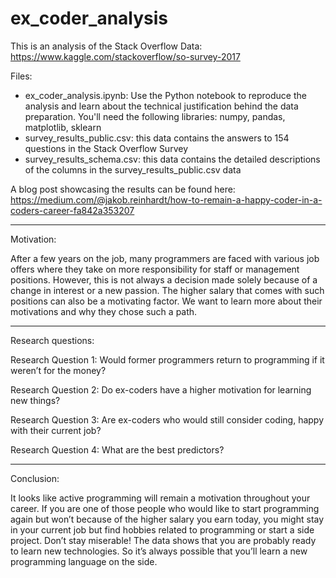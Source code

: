 # ex_coder_analysis
This is an analysis of the Stack Overflow Data: https://www.kaggle.com/stackoverflow/so-survey-2017

Files:
- ex_coder_analysis.ipynb: Use the Python notebook to reproduce the analysis and learn about the technical justification behind the data preparation.
You'll need the following libraries: numpy, pandas, matplotlib, sklearn
- survey_results_public.csv: this data contains the answers to 154 questions in the Stack Overflow Survey
- survey_results_schema.csv: this data contains the detailed descriptions of the columns in the survey_results_public.csv data


A blog post showcasing the results can be found here: https://medium.com/@jakob.reinhardt/how-to-remain-a-happy-coder-in-a-coders-career-fa842a353207


-----------------



Motivation:

After a few years on the job, many programmers are faced with various job offers where they take on more responsibility for staff or management positions.
However, this is not always a decision made solely because of a change in interest or a new passion. The higher salary that comes with such positions can also be a motivating factor. We want to learn more about their motivations and why they chose such a path.

-----------------
Research questions:

Research Question 1: Would former programmers return to programming if it weren’t for the money?

Research Question 2: Do ex-coders have a higher motivation for learning new things?

Research Question 3: Are ex-coders who would still consider coding, happy with their current job?

Research Question 4: What are the best predictors?

-----------------
Conclusion:

It looks like active programming will remain a motivation throughout your career. If you are one of those people who would like to start programming again but won’t because of the higher salary you earn today, you might stay in your current job but find hobbies related to programming or start a side project.
Don’t stay miserable! The data shows that you are probably ready to learn new technologies. So it’s always possible that you’ll learn a new programming language on the side.